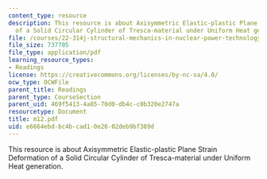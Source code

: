 ```yaml
---
content_type: resource
description: This resource is about Axisymmetric Elastic-plastic Plane Strain Deformation
  of a Solid Circular Cylinder of Tresca-material under Uniform Heat generation.
file: /courses/22-314j-structural-mechanics-in-nuclear-power-technology-fall-2006/e6664ebdbc4bcad10e2602deb9bf389d_m12.pdf
file_size: 737705
file_type: application/pdf
learning_resource_types:
- Readings
license: https://creativecommons.org/licenses/by-nc-sa/4.0/
ocw_type: OCWFile
parent_title: Readings
parent_type: CourseSection
parent_uid: 469f5413-4a85-70d0-db4c-c0b320e2747a
resourcetype: Document
title: m12.pdf
uid: e6664ebd-bc4b-cad1-0e26-02deb9bf389d
---
```

This resource is about Axisymmetric Elastic-plastic Plane Strain Deformation of a Solid Circular Cylinder of Tresca-material under Uniform Heat generation.